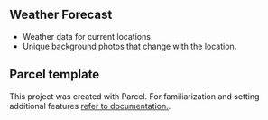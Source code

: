 ## Weather Forecast

- Weather data for current locations
- Unique background photos that change with the location.

## Parcel template

This project was created with Parcel. For familiarization and setting additional
features [refer to documentation.](https://parceljs.org/).
